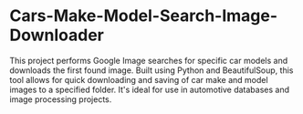 # Cars-Make-Model-Search-Image-Downloader
 This project performs Google Image searches for specific car models and downloads the first found image. Built using Python and BeautifulSoup, this tool allows for quick downloading and saving of car make and model images to a specified folder. It's ideal for use in automotive databases and image processing projects.
